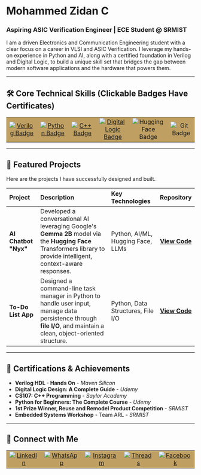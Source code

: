 # Mohammed Zidan C

### Aspiring ASIC Verification Engineer | ECE Student @ SRMIST

I am a driven Electronics and Communication Engineering student with a clear focus on a career in VLSI and ASIC Verification. I leverage my hands-on experience in Python and AI, along with a certified foundation in Verilog and Digital Logic, to build a unique skill set that bridges the gap between modern software applications and the hardware that powers them.

---

## 🛠️ Core Technical Skills (Clickable Badges Have Certificates)

<table cellpadding="4">
  <tr>
    <td align="center" bgcolor="#C0A062">
      <a href="certificates/235197-Verilog%20HDL%20Hands%20On%20Mohammed%20Zidan%20C.pdf">
        <img src="https://img.shields.io/badge/Verilog-000000?style=for-the-badge&logo=verilog&logoColor=C0A062" alt="Verilog Badge"/>
      </a>
    </td>
    <td align="center" bgcolor="#C0A062">
      <a href="certificates/udemy%20python.jpg">
        <img src="https://img.shields.io/badge/Python-000000?style=for-the-badge&logo=python&logoColor=C0A062" alt="Python Badge"/>
      </a>
    </td>
    <td align="center" bgcolor="#C0A062">
      <a href="certificates/cpp%20saylor.pdf">
        <img src="https://img.shields.io/badge/C++-000000?style=for-the-badge&logo=c%2B%2B&logoColor=C0A062" alt="C++ Badge"/>
      </a>
    </td>
    <td align="center" bgcolor="#C0A062">
      <a href="certificates/Udemy%20Digital%20Logic%20Design.pdf">
        <img src="https://img.shields.io/badge/Digital_Logic-000000?style=for-the-badge&logo=coyotiv&logoColor=C0A062" alt="Digital Logic Badge"/>
      </a>
    </td>
    <td align="center" bgcolor="#C0A062">
      <img src="https://img.shields.io/badge/Hugging_Face-000000?style=for-the-badge&logo=huggingface&logoColor=C0A062" alt="Hugging Face Badge"/>
    </td>
    <td align="center" bgcolor="#C0A062">
      <img src="https://img.shields.io/badge/GIT-000000?style=for-the-badge&logo=git&logoColor=C0A062" alt="Git Badge"/>
    </td>
  </tr>
</table>

---

## 🚀 Featured Projects

Here are the projects I have successfully designed and built.

| Project | Description | Key Technologies | Repository |
| :--- | :--- | :--- | :--- |
| **AI Chatbot "Nyx"** | Developed a conversational AI leveraging Google's **Gemma 2B** model via the **Hugging Face** Transformers library to provide intelligent, context-aware responses. | Python, AI/ML, Hugging Face, LLMs | [**View Code**](https://github.com/MohammedZidanC/NYX) |
| **To-Do List App** | Designed a command-line task manager in Python to handle user input, manage data persistence through **file I/O**, and maintain a clean, object-oriented structure. | Python, Data Structures, File I/O | [**View Code**](https://github.com/MohammedZidanC/To-Do-List) |

---

## 📜 Certifications & Achievements

* **Verilog HDL - Hands On** - *Maven Silicon*
* **Digital Logic Design: A Complete Guide** - *Udemy*
* **CS107: C++ Programming** - *Saylor Academy*
* **Python for Beginners: The Complete Course** - *Udemy*
* **1st Prize Winner, Reuse and Remodel Product Competition** - *SRMIST*
* **Embedded Systems Workshop** - Team ARL - *SRMIST*

---

## 🔗 Connect with Me

<table cellpadding="4">
  <tr>
    <td align="center" bgcolor="#C0A062">
      <a href="https://www.linkedin.com/in/mohammed-zidan-c-16a367324" target="_blank">
        <img src="https://img.shields.io/badge/linkedin-000000?style=for-the-badge&logo=linkedin&logoColor=C0A062" alt="LinkedIn"/>
      </a>
    </td>
    <td align="center" bgcolor="#C0A062">
      <a href="https://wa.me/918590919142" target="_blank">
        <img src="https://img.shields.io/badge/whatsapp-000000?style=for-the-badge&logo=whatsapp&logoColor=C0A062" alt="WhatsApp"/>
      </a>
    </td>
    <td align="center" bgcolor="#C0A062">
      <a href="https://www.instagram.com/notmohammedzidan/" target="_blank">
        <img src="https://img.shields.io/badge/instagram-000000?style=for-the-badge&logo=instagram&logoColor=C0A062" alt="Instagram"/>
      </a>
    </td>
    <td align="center" bgcolor="#C0A062">
      <a href="https://www.threads.net/@notmohammedzidan" target="_blank">
        <img src="https://img.shields.io/badge/threads-000000?style=for-the-badge&logo=threads&logoColor=C0A062" alt="Threads"/>
      </a>
    </td>
    <td align="center" bgcolor="#C0A062">
      <a href="https://www.facebook.com/people/%D9%85%D8%AD%D9%85%D8%AF-%D8%B2%D9%8A%D8%AF%D8%A7%D9%86/pfbid02v64aWcXWmXY3TncgtJKsFGEmUnr1Y2n1FieF78Eczix446Y6TXDN6ak97XS6t9o3l/" target="_blank">
        <img src="https://img.shields.io/badge/facebook-000000?style=for-the-badge&logo=facebook&logoColor=C0A062" alt="Facebook"/>
      </a>
    </td>
  </tr>
</table>
